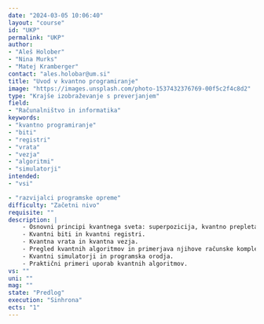 ```yaml
---
date: "2024-03-05 10:06:40"
layout: "course"
id: "UKP"
permalink: "UKP"
author:
- "Aleš Holober"
- "Nina Murks"
- "Matej Kramberger"
contact: "ales.holobar@um.si"
title: "Uvod v kvantno programiranje"
image: "https://images.unsplash.com/photo-1537432376769-00f5c2f4c8d2"
type: "Krajše izobraževanje s preverjanjem"
field:
- "Računalništvo in informatika"
keywords:
- "kvantno programiranje"
- "biti"
- "registri"
- "vrata"
- "vezja"
- "algoritmi"
- "simulatorji"
intended:
- "vsi"

- "razvijalci programske opreme"
difficulty: "Začetni nivo"
requisite: ""
description: |
    - Osnovni principi kvantnega sveta: superpozicija, kvantno prepletanje, tuneljenje. 
    - Kvantni biti in kvantni registri.
    - Kvantna vrata in kvantna vezja. 
    - Pregled kvantnih algoritmov in primerjava njihove računske kompleksnosti s klasičnimi algoritmi.
    - Kvantni simulatorji in programska orodja.  
    - Praktični primeri uporab kvantnih algoritmov.
vs: ""
uni: ""
mag: ""
state: "Predlog"
execution: "Sinhrona"
ects: "1"
---
```

